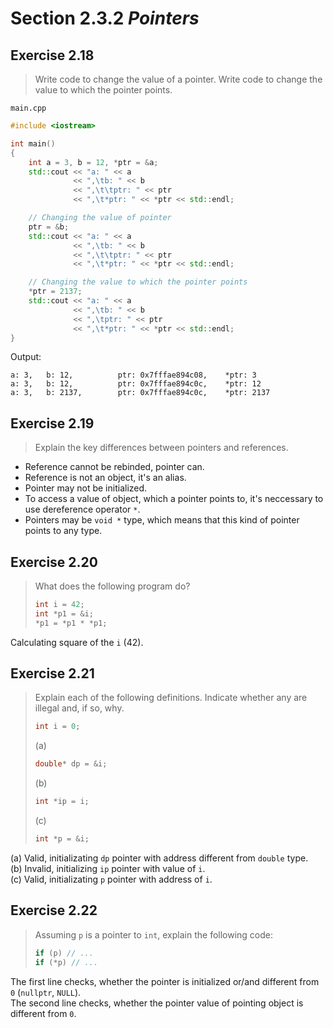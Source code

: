 # Section 2.3.2 _Pointers_

## Exercise 2.18

> Write code to change the value of a pointer. Write code to change the value to which the pointer points.

`main.cpp`
```cpp
#include <iostream>

int main()
{
    int a = 3, b = 12, *ptr = &a;
    std::cout << "a: " << a
              << ",\tb: " << b
              << ",\t\tptr: " << ptr
              << ",\t*ptr: " << *ptr << std::endl;

    // Changing the value of pointer
    ptr = &b;
    std::cout << "a: " << a
              << ",\tb: " << b
              << ",\t\tptr: " << ptr
              << ",\t*ptr: " << *ptr << std::endl;

    // Changing the value to which the pointer points
    *ptr = 2137;
    std::cout << "a: " << a
              << ",\tb: " << b
              << ",\tptr: " << ptr
              << ",\t*ptr: " << *ptr << std::endl;
}
```

Output:
```
a: 3,   b: 12,          ptr: 0x7fffae894c08,    *ptr: 3
a: 3,   b: 12,          ptr: 0x7fffae894c0c,    *ptr: 12
a: 3,   b: 2137,        ptr: 0x7fffae894c0c,    *ptr: 2137
```



## Exercise 2.19

> Explain the key differences between pointers and references.

- Reference cannot be rebinded, pointer can.
- Reference is not an object, it's an alias.
- Pointer may not be initialized.
- To access a value of object, which a pointer points to, it's neccessary to use dereference operator `*`.
- Pointers may be `void *` type, which means that this kind of pointer points to any type.



## Exercise 2.20

> What does the following program do?
>
> ```cpp
> int i = 42;
> int *p1 = &i;
> *p1 = *p1 * *p1;
> ```

Calculating square of the `i` ($42$).



## Exercise 2.21

> Explain each of the following definitions. Indicate whether any are illegal and, if so, why.
>
> ```cpp
> int i = 0;
> ```
> (a)
> ```cpp
> double* dp = &i;
> ```
> (b)
> ```cpp
> int *ip = i;
> ```
> (c)
> ```cpp
> int *p = &i;
> ```

(a) Valid, initializating `dp` pointer with address different from `double` type.  
(b) Invalid, initializing `ip` pointer with value of `i`.  
(c) Valid, initializating `p` pointer with address of `i`.



## Exercise 2.22

> Assuming `p` is a pointer to `int`, explain the following code:
>
> ```cpp
> if (p) // ...
> if (*p) // ...
> ```

The first line checks, whether the pointer is initialized or/and different from `0` (`nullptr`, `NULL`).  
The second line checks, whether the pointer value of pointing object is different from `0`.

